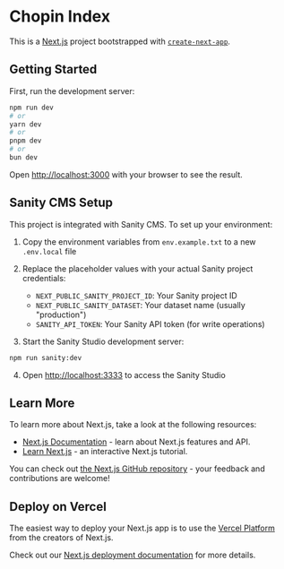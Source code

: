 # Chopin Index

This is a [Next.js](https://nextjs.org/) project bootstrapped with [`create-next-app`](https://github.com/vercel/next-app).

## Getting Started

First, run the development server:

```bash
npm run dev
# or
yarn dev
# or
pnpm dev
# or
bun dev
```

Open [http://localhost:3000](http://localhost:3000) with your browser to see the result.

## Sanity CMS Setup

This project is integrated with Sanity CMS. To set up your environment:

1. Copy the environment variables from `env.example.txt` to a new `.env.local` file
2. Replace the placeholder values with your actual Sanity project credentials:
   - `NEXT_PUBLIC_SANITY_PROJECT_ID`: Your Sanity project ID
   - `NEXT_PUBLIC_SANITY_DATASET`: Your dataset name (usually "production")
   - `SANITY_API_TOKEN`: Your Sanity API token (for write operations)

3. Start the Sanity Studio development server:
```bash
npm run sanity:dev
```

4. Open [http://localhost:3333](http://localhost:3333) to access the Sanity Studio

## Learn More

To learn more about Next.js, take a look at the following resources:

- [Next.js Documentation](https://nextjs.org/docs) - learn about Next.js features and API.
- [Learn Next.js](https://nextjs.org/learn) - an interactive Next.js tutorial.

You can check out [the Next.js GitHub repository](https://github.com/vercel/next.js/) - your feedback and contributions are welcome!

## Deploy on Vercel

The easiest way to deploy your Next.js app is to use the [Vercel Platform](https://vercel.com/new?utm_medium=default-template&filter=next.js&utm_source=create-next-app&utm_campaign=create-next-app-readme) from the creators of Next.js.

Check out our [Next.js deployment documentation](https://nextjs.org/docs/deployment) for more details.
